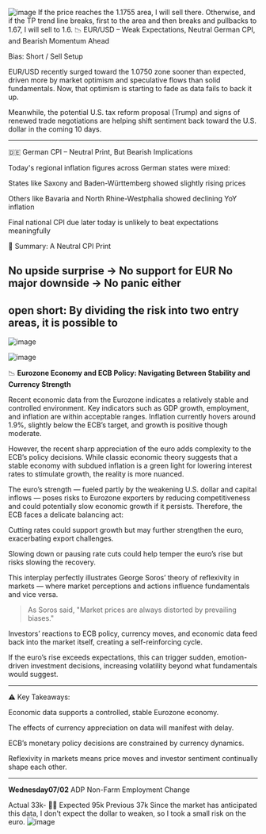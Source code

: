 ![image](https://github.com/user-attachments/assets/614a90f3-b7ef-4b62-8ce3-783818be8016)
If the price reaches the 1.1755 area, I will sell there. Otherwise, and if the TP trend line breaks, first to the area and then breaks and pullbacks to 1.67, I will sell to 1.6.
📉 EUR/USD – Weak Expectations, Neutral German CPI, and Bearish Momentum Ahead

Bias: Short / Sell Setup

EUR/USD recently surged toward the 1.0750 zone sooner than expected, driven more by market optimism and speculative flows than solid fundamentals.
Now, that optimism is starting to fade as data fails to back it up.

Meanwhile, the potential U.S. tax reform proposal (Trump) and signs of renewed trade negotiations are helping shift sentiment back toward the U.S. dollar in the coming 10 days.


---

🇩🇪 German CPI – Neutral Print, But Bearish Implications

Today's regional inflation figures across German states were mixed:

States like Saxony and Baden-Württemberg showed slightly rising prices

Others like Bavaria and North Rhine-Westphalia showed declining YoY inflation

Final national CPI due later today is unlikely to beat expectations meaningfully


🎯 Summary: A Neutral CPI Print

No upside surprise → No support for EUR
No major downside → No panic either
---

open short: By dividing the risk into two entry areas, it is possible to
---
![image](https://github.com/user-attachments/assets/c84482f7-69fc-40d1-a8ae-99caae4506d6)


![image](https://github.com/user-attachments/assets/cde31626-ba71-4401-a6e8-c3953814b99e)


📉 **Eurozone Economy and ECB Policy: Navigating Between Stability and Currency Strength**

Recent economic data from the Eurozone indicates a relatively stable and controlled environment. Key indicators such as GDP growth, employment, and inflation are within acceptable ranges. Inflation currently hovers around 1.9%, slightly below the ECB’s target, and growth is positive though moderate.

However, the recent sharp appreciation of the euro adds complexity to the ECB’s policy decisions. While classic economic theory suggests that a stable economy with subdued inflation is a green light for lowering interest rates to stimulate growth, the reality is more nuanced.

The euro’s strength — fueled partly by the weakening U.S. dollar and capital inflows — poses risks to Eurozone exporters by reducing competitiveness and could potentially slow economic growth if it persists. Therefore, the ECB faces a delicate balancing act:

Cutting rates could support growth but may further strengthen the euro, exacerbating export challenges.

Slowing down or pausing rate cuts could help temper the euro’s rise but risks slowing the recovery.


This interplay perfectly illustrates George Soros’ theory of reflexivity in markets — where market perceptions and actions influence fundamentals and vice versa.

> As Soros said,
"Market prices are always distorted by prevailing biases."



Investors’ reactions to ECB policy, currency moves, and economic data feed back into the market itself, creating a self-reinforcing cycle.

If the euro’s rise exceeds expectations, this can trigger sudden, emotion-driven investment decisions, increasing volatility beyond what fundamentals would suggest.


---

⚠️ Key Takeaways:

Economic data supports a controlled, stable Eurozone economy.

The effects of currency appreciation on data will manifest with delay.

ECB’s monetary policy decisions are constrained by currency dynamics.

Reflexivity in markets means price moves and investor sentiment continually shape each other.

---
**Wednesday07/02**
ADP Non-Farm Employment Change

Actual 33k- 👎🏻
Expected 95k
Previous 37k
Since the market has anticipated this data, I don't expect the dollar to weaken, so I took a small risk on the euro.
![image](https://github.com/user-attachments/assets/9c6d8d10-ab17-4f53-a63a-7d7ab9f5bba5)

